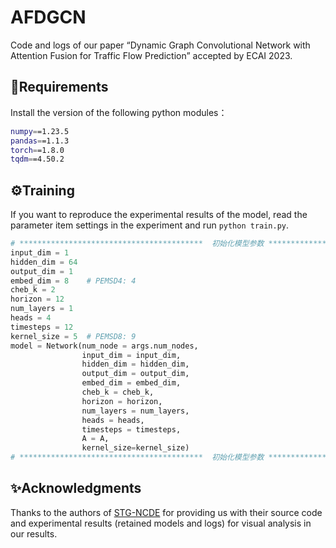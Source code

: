 # AFDGCN
Code and logs of  our paper “Dynamic Graph Convolutional Network with Attention Fusion for Traffic Flow Prediction” accepted by ECAI 2023.

## 📄Requirements
Install the version of the following python modules：
```bash
numpy==1.23.5
pandas==1.1.3
torch==1.8.0
tqdm==4.50.2
```

## ⚙Training
If you want to reproduce the experimental results of the model, read the parameter item settings in the experiment and run `python train.py`.
```python
# *****************************************  初始化模型参数 ****************************************** #
input_dim = 1
hidden_dim = 64 
output_dim = 1
embed_dim = 8    # PEMSD4: 4
cheb_k = 2
horizon = 12 
num_layers = 1 
heads = 4   
timesteps = 12
kernel_size = 5  # PEMSD8: 9
model = Network(num_node = args.num_nodes, 
                input_dim = input_dim, 
                hidden_dim = hidden_dim, 
                output_dim = output_dim, 
                embed_dim = embed_dim, 
                cheb_k = cheb_k, 
                horizon = horizon, 
                num_layers = num_layers, 
                heads = heads, 
                timesteps = timesteps, 
                A = A,
                kernel_size=kernel_size)
# *****************************************  初始化模型参数 ****************************************** #
```
## ✨Acknowledgments
Thanks to the authors of [STG-NCDE](https://github.com/jeongwhanchoi/STG-NCDE) for providing us with their source code and experimental results (retained models and logs) for visual analysis in our results.



